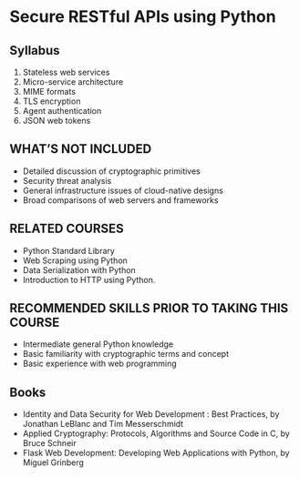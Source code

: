 # Secure RESTful APIs using Python

## Syllabus

1. Stateless web services
2. Micro-service architecture
3. MIME formats
3. TLS encryption
4. Agent authentication
5. JSON web tokens

## WHAT’S NOT INCLUDED

* Detailed discussion of cryptographic primitives
* Security threat analysis
* General infrastructure issues of cloud-native designs
* Broad comparisons of web servers and frameworks

## RELATED COURSES
* Python Standard Library
* Web Scraping using Python
* Data Serialization with Python
* Introduction to HTTP using Python.

## RECOMMENDED SKILLS PRIOR TO TAKING THIS COURSE

* Intermediate general Python knowledge
* Basic familiarity with cryptographic terms and concept
* Basic experience with web programming

## Books

* Identity and Data Security for Web Development : Best Practices, 
  by Jonathan LeBlanc and Tim Messerschmidt
* Applied Cryptography: Protocols, Algorithms and Source Code in C, 
  by Bruce Schneir
* Flask Web Development: Developing Web Applications with Python, 
  by Miguel Grinberg

